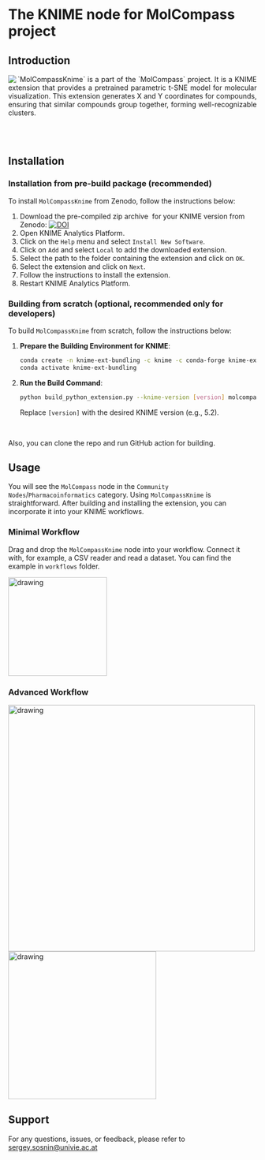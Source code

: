 The KNIME node for MolCompass project
=======
## Introduction

<img align="left" src="https://user-images.githubusercontent.com/4963384/218703831-1460bc07-7e9f-417e-9b0c-c9675db5de9f.png"> 
<p align="justify">
`MolCompassKnime` is a part of the `MolCompass` project. It is a KNIME extension that provides a pretrained parametric t-SNE model for molecular visualization. This extension generates X and Y coordinates for compounds, ensuring that similar compounds group together, forming well-recognizable clusters. 
</p>

<br>
<br>

## Installation


### Installation from pre-build package (recommended)
To install `MolCompassKnime` from Zenodo, follow the instructions below:
1. Download the pre-compiled zip archive  for your KNIME version from Zenodo: [![DOI](https://zenodo.org/badge/DOI/10.5281/zenodo.12624633.svg)](https://doi.org/10.5281/zenodo.12624633)
2. Open KNIME Analytics Platform.
3. Click on the `Help` menu and select `Install New Software`.
4. Click on `Add` and select `Local` to add the downloaded extension.
5. Select the path to the folder containing the extension and click on `OK`.
6. Select the extension and click on `Next`.
7. Follow the instructions to install the extension.
8. Restart KNIME Analytics Platform.


### Building from scratch (optional, recommended only for developers)

To build `MolCompassKnime` from scratch, follow the instructions below:

1. **Prepare the Building Environment for KNIME**: 
    ```bash
    conda create -n knime-ext-bundling -c knime -c conda-forge knime-extension-bundling
    conda activate knime-ext-bundling
    ```

2. **Run the Build Command**: 
    ```bash
    python build_python_extension.py --knime-version [version] molcompass molcompass_build_[version]
    ```

   Replace `[version]` with the desired KNIME version (e.g., 5.2).

<br>

Also, you can clone the repo and run GitHub action for building. 

## Usage
You will see the `MolCompass` node in the `Community Nodes`/`Pharmacoinformatics` category.
Using `MolCompassKnime` is straightforward. After building and installing the extension, you can incorporate it into your KNIME workflows.

### Minimal Workflow
Drag and drop the `MolCompassKnime` node into your workflow. Connect it with, for example, a CSV reader and read a dataset.
You can find the example in `workflows` folder. 

<img src="https://github.com/sergsb/MolCompassKnimeNode/assets/4963384/80796c17-c1ac-4114-bf7a-c3cb417455fb" alt="drawing" width="200"/>

<br>


### Advanced Workflow
<img src="https://github.com/sergsb/MolCompassKnimeNode/assets/4963384/e2a60ba6-600f-4378-8f10-e2968fa0373d" alt="drawing" width="500"/>
<br>

<img src="https://github.com/sergsb/MolCompassKnimeNode/assets/4963384/ddec71d5-f7bd-4881-9257-77049d244e14" alt="drawing" width="300"/>

## Support

For any questions, issues, or feedback, please refer to
sergey.sosnin@univie.ac.at 

<br>


